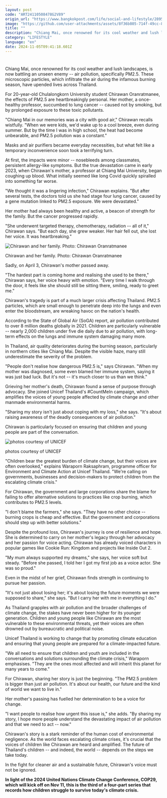 ```yaml
---
layout: post
code: "ART24110508478G2V89"
origin_url: "https://www.bangkokpost.com/life/social-and-lifestyle/2895508/a-personal-tale-of-loss"
image: "https://github.com/user-attachments/assets/8f36b805-714f-49cc-8eb0-b8b387de866c"
title: ""
description: "Chiang Mai, once renowned for its cool weather and lush landscapes, is now battling an unseen enemy -- air pollution, specifically PM2.5. These microscopic particles, which infiltrate the air during the infamous burning season, have upended lives across Thailand."
category: "LIFESTYLE"
language: "en"
date: 2024-11-05T09:41:18.601Z
---
```


# 

Chiang Mai, once renowned for its cool weather and lush landscapes, is now battling an unseen enemy -- air pollution, specifically PM2.5. These microscopic particles, which infiltrate the air during the infamous burning season, have upended lives across Thailand.

For 20-year-old Chulalongkorn University student Chirawan Oranratmanee, the effects of PM2.5 are heartbreakingly personal. Her mother, a once-healthy professor, succumbed to lung cancer -- caused not by smoking, but by prolonged exposure to these toxic pollutants.

"Chiang Mai in our memories was a city with good air," Chirawan recalls wistfully. "When we were kids, we'd wake up to a cool breeze, even during summer. But by the time I was in high school, the heat had become unbearable, and PM2.5 pollution was a constant."

Masks and air purifiers became everyday necessities, but what felt like a temporary inconvenience soon took a terrifying turn.

At first, the impacts were minor -- nosebleeds among classmates, persistent allergy-like symptoms. But the true devastation came in early 2023, when Chirawan's mother, a professor at Chiang Mai University, began coughing up blood. What initially seemed like long Covid quickly spiralled into something far worse.

"We thought it was a lingering infection," Chirawan explains. "But after several tests, the doctors told us she had stage four lung cancer, caused by a gene mutation linked to PM2.5 exposure. We were devastated."

Her mother had always been healthy and active, a beacon of strength for the family. But the cancer progressed rapidly.

"She underwent targeted therapy, chemotherapy, radiation -- all of it," Chirawan says. "But each day, she grew weaker. Her hair fell out, she lost her voice. It was heartbreaking."

![Chirawan and her family. Photo: Chirawan Oranratmanee](https://github.com/user-attachments/assets/efc78ba6-4578-4499-8fd6-107a47789ac5)

Chirawan and her family. Photo: Chirawan Oranratmanee

Sadly, on April 3, Chirawan's mother passed away.

"The hardest part is coming home and realising she used to be there," Chirawan says, her voice heavy with emotion. "Every time I walk through the door, it feels like she should still be sitting there, smiling, ready to greet me."

Chirawan's tragedy is part of a much larger crisis affecting Thailand. PM2.5 particles, which are small enough to penetrate deep into the lungs and even enter the bloodstream, are wreaking havoc on the nation's health.

According to the State of Global Air (SoGA) report, air pollution contributed to over 8 million deaths globally in 2021. Children are particularly vulnerable -- nearly 2,000 children under five die daily due to air pollution, with long-term effects on the lungs and immune system damaging many more.

In Thailand, air quality deteriorates during the burning season, particularly in northern cities like Chiang Mai. Despite the visible haze, many still underestimate the severity of the problem.

"People don't realise how dangerous PM2.5 is," says Chirawan. "When my mother was diagnosed, some even blamed her immune system, saying it was just bad luck. But it's not -- it's much closer to us than we think."

Grieving her mother's death, Chirawan found a sense of purpose through advocacy. She joined Unicef Thailand's #CountMeIn campaign, which amplifies the voices of young people affected by climate change and other manmade environmental harms.

"Sharing my story isn't just about coping with my loss," she says. "It's about raising awareness of the deadly consequences of air pollution."

Chirawan is particularly focused on ensuring that children and young people are part of the conversation.

![photos courtesy of UNICEF](https://github.com/user-attachments/assets/1851923e-e596-4714-9aae-f4c9c38d8043)

photos courtesy of UNICEF

"Children bear the greatest burden of climate change, but their voices are often overlooked," explains Waraporn Raksaphram, programme officer for Environment and Climate Action at Unicef Thailand. "We're calling on governments, businesses and decision-makers to protect children from the escalating climate crisis."

For Chirawan, the government and large corporations share the blame for failing to offer alternative solutions to practices like crop burning, which contributes to PM2.5 levels.

"I don't blame the farmers," she says. "They have no other choice -- burning crops is cheap and effective. But the government and corporations should step up with better solutions."

Despite the profound loss, Chirawan's journey is one of resilience and hope. She is determined to carry on her mother's legacy through her advocacy and her passion for voice acting. Chirawan has already voiced characters in popular games like Cookie Run: Kingdom and projects like Inside Out 2.

"My mum always supported my dreams," she says, her voice soft but steady. "Before she passed, I told her I got my first job as a voice actor. She was so proud."

Even in the midst of her grief, Chirawan finds strength in continuing to pursue her passion.

"It's not just about losing her; it's about losing the future moments we were supposed to share," she says. "But I carry her with me in everything I do."

As Thailand grapples with air pollution and the broader challenges of climate change, the stakes have never been higher for its younger generation. Children and young people like Chirawan are the most vulnerable to these environmental threats, yet their voices are often drowned out by bureaucratic and political noise.

Unicef Thailand is working to change that by promoting climate education and ensuring that young people are prepared for a climate-impacted future.

"We all need to ensure that children and youth are included in the conversations and solutions surrounding the climate crisis," Waraporn emphasises. "They are the ones most affected and will inherit this planet for many years to come."

For Chirawan, sharing her story is just the beginning. "The PM2.5 problem is bigger than just air pollution. It's about our health, our future and the kind of world we want to live in."

Her mother's passing has fuelled her determination to be a voice for change.

"I want people to realise how urgent this issue is," she adds. "By sharing my story, I hope more people understand the devastating impact of air pollution and that we need to act -- now."

Chirawan's story is a stark reminder of the human cost of environmental negligence. As the world faces escalating climate crises, it's crucial that the voices of children like Chirawan are heard and amplified. The future of Thailand's children -- and indeed, the world -- depends on the steps we take today.

In the fight for cleaner air and a sustainable future, Chirawan's voice must not be ignored.

**In light of the 2024 United Nations Climate Change Conference, COP29, which will kick off on Nov 11, this is the third of a four-part series that records how children struggle to survive today's climate crisis.**